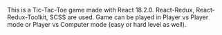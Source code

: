 This is a Tic-Tac-Toe game made with React 18.2.0.
React-Redux, React-Redux-Toolkit, SCSS are used.
Game can be played in Player vs Player mode or Player vs Computer mode (easy or hard level as well).